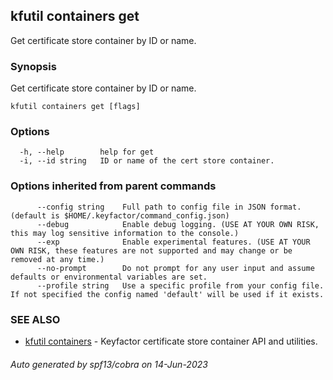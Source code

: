 ## kfutil containers get

Get certificate store container by ID or name.

### Synopsis

Get certificate store container by ID or name.

```
kfutil containers get [flags]
```

### Options

```
  -h, --help        help for get
  -i, --id string   ID or name of the cert store container.
```

### Options inherited from parent commands

```
      --config string    Full path to config file in JSON format. (default is $HOME/.keyfactor/command_config.json)
      --debug            Enable debug logging. (USE AT YOUR OWN RISK, this may log sensitive information to the console.)
      --exp              Enable experimental features. (USE AT YOUR OWN RISK, these features are not supported and may change or be removed at any time.)
      --no-prompt        Do not prompt for any user input and assume defaults or environmental variables are set.
      --profile string   Use a specific profile from your config file. If not specified the config named 'default' will be used if it exists.
```

### SEE ALSO

* [kfutil containers](kfutil_containers.md)	 - Keyfactor certificate store container API and utilities.

###### Auto generated by spf13/cobra on 14-Jun-2023
